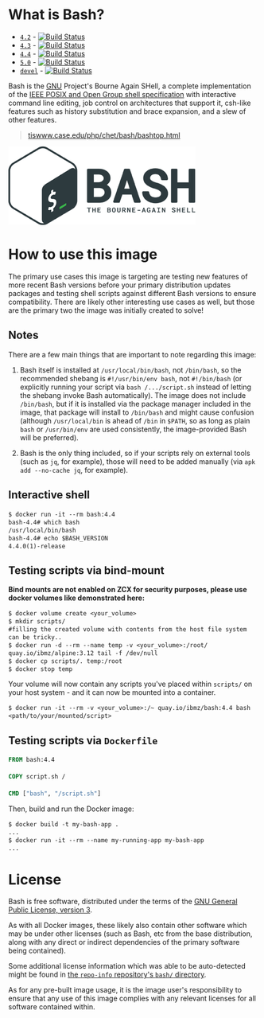 # What is Bash?
-	[`4.2`](https://github.com/korpx-z/golang) - [![Build Status](https://travis-ci.com/korpx-z/docker-bash.svg?branch=4.2)](https://travis-ci.com/github/korpx-z/docker-bash)
-	[`4.3`](https://github.com/korpx-z/golang) - [![Build Status](https://travis-ci.com/korpx-z/docker-bash.svg?branch=4.3)](https://travis-ci.com/github/korpx-z/docker-bash)
-	[`4.4`](https://github.com/korpx-z/golang) - [![Build Status](https://travis-ci.com/korpx-z/docker-bash.svg?branch=4.4)](https://travis-ci.com/github/korpx-z/docker-bash)
-	[`5.0`](https://github.com/korpx-z/golang) - [![Build Status](https://travis-ci.com/korpx-z/docker-bash.svg?branch=5.0)](https://travis-ci.com/github/korpx-z/docker-bash)
-	[`devel`](https://github.com/korpx-z/golang) - [![Build Status](https://travis-ci.com/korpx-z/docker-bash.svg?branch=devel)](https://travis-ci.com/github/korpx-z/docker-bash)

Bash is the [GNU](http://www.gnu.org/) Project's Bourne Again SHell, a complete implementation of the [IEEE POSIX and Open Group shell specification](http://www.opengroup.org/onlinepubs/9699919799/nfindex.html) with interactive command line editing, job control on architectures that support it, csh-like features such as history substitution and brace expansion, and a slew of other features.

> [tiswww.case.edu/php/chet/bash/bashtop.html](https://tiswww.case.edu/php/chet/bash/bashtop.html)

![logo](https://raw.githubusercontent.com/docker-library/docs/5cb6fef6ed317e5af7e1e14e64c18c2b81657e81/bash/logo.png)

# How to use this image

The primary use cases this image is targeting are testing new features of more recent Bash versions before your primary distribution updates packages and testing shell scripts against different Bash versions to ensure compatibility. There are likely other interesting use cases as well, but those are the primary two the image was initially created to solve!

## Notes

There are a few main things that are important to note regarding this image:

1.	Bash itself is installed at `/usr/local/bin/bash`, not `/bin/bash`, so the recommended shebang is `#!/usr/bin/env bash`, not `#!/bin/bash` (or explicitly running your script via `bash /.../script.sh` instead of letting the shebang invoke Bash automatically). The image does not include `/bin/bash`, but if it is installed via the package manager included in the image, that package will install to `/bin/bash` and might cause confusion (although `/usr/local/bin` is ahead of `/bin` in `$PATH`, so as long as plain `bash` or `/usr/bin/env` are used consistently, the image-provided Bash will be preferred).

2.	Bash is the only thing included, so if your scripts rely on external tools (such as `jq`, for example), those will need to be added manually (via `apk add --no-cache jq`, for example).

## Interactive shell

```console
$ docker run -it --rm bash:4.4
bash-4.4# which bash
/usr/local/bin/bash
bash-4.4# echo $BASH_VERSION
4.4.0(1)-release
```

## Testing scripts via bind-mount
**Bind mounts are not enabled on ZCX for security purposes, please use docker volumes like demonstrated here:**
```console
$ docker volume create <your_volume>
$ mkdir scripts/
#filling the created volume with contents from the host file system can be tricky..
$ docker run -d --rm --name temp -v <your_volume>:/root/ quay.io/ibmz/alpine:3.12 tail -f /dev/null
$ docker cp scripts/. temp:/root
$ docker stop temp
```

Your volume will now contain any scripts you've placed within `scripts/` on your host system - and it can now be mounted into a container.

```console
$ docker run -it --rm -v <your_volume>:/~ quay.io/ibmz/bash:4.4 bash <path/to/your/mounted/script>
```

## Testing scripts via `Dockerfile`

```dockerfile
FROM bash:4.4

COPY script.sh /

CMD ["bash", "/script.sh"]
```

Then, build and run the Docker image:

```console
$ docker build -t my-bash-app .
...
$ docker run -it --rm --name my-running-app my-bash-app
...
```

# License

Bash is free software, distributed under the terms of the [GNU General Public License, version 3](http://www.gnu.org/licenses/gpl.html).

As with all Docker images, these likely also contain other software which may be under other licenses (such as Bash, etc from the base distribution, along with any direct or indirect dependencies of the primary software being contained).

Some additional license information which was able to be auto-detected might be found in [the `repo-info` repository's `bash/` directory](https://github.com/docker-library/repo-info/tree/master/repos/bash).

As for any pre-built image usage, it is the image user's responsibility to ensure that any use of this image complies with any relevant licenses for all software contained within.
